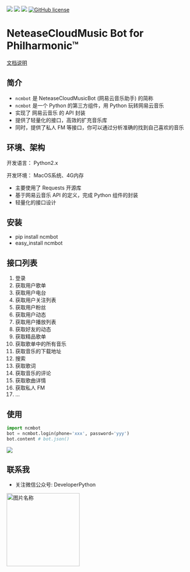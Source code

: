 ![][py2x] ![][rating] ![][build] [![GitHub license][license]][license_file]

NeteaseCloudMusic Bot for Philharmonic™
===========

[文档说明](http://xiyoumc.0x2048.com/ncmbot/#/)

## 简介
* `ncmbot` 是 NeteaseCloudMusicBot (网易云音乐助手) 的简称
* `ncmbot` 是一个 Python 的第三方组件，用 Python 玩转网易云音乐
* 实现了 网易云音乐 的 API 封装
* 提供了轻量化的接口，高效的扩充音乐库
* 同时，提供了私人 FM 等接口，你可以通过分析准确的找到自己喜欢的音乐

## 环境、架构

开发语言： Python2.x

开发环境： MacOS系统、4G内存

* 主要使用了 Requests 开源库
* 基于网易云音乐 API 的定义，完成 Python 组件的封装
* 轻量化的接口设计

## 安装

* pip install ncmbot
* easy_install ncmbot

## 接口列表
1. 登录
2. 获取用户歌单
3. 获取用户电台
4. 获取用户关注列表
5. 获取用户粉丝
6. 获取用户动态
7. 获取用户播放列表
8. 获取好友的动态
9. 获取精品歌单
10. 获取歌单中的所有音乐
11. 获取音乐的下载地址
12. 搜索
13. 获取歌词
14. 获取音乐的评论
15. 获取歌曲详情
16. 获取私人 FM
17. ...

## 使用

```python
import ncmbot
bot = ncmbot.login(phone='xxx', password='yyy')
bot.content # bot.json()
```
![](https://github.com/xiyouMc/ncmbot/blob/master/image/login.png?raw=true)

## 联系我

* 关注微信公众号: DeveloperPython

<img src="https://github.com/xiyouMc/ncmbot/blob/master/image/qrcode.jpg?raw=true" width = "200" height = "200" alt="图片名称" align=center />   


[build]: https://img.shields.io/badge/build-passing-brightgreen.svg
[rating]: https://img.shields.io/badge/rating-4.7%2F5-brightgreen.svg
[license_file]: https://raw.githubusercontent.com/xiyouMc/ncmbot/master/LICENSE
[license]: https://img.shields.io/badge/license-ISC-blue.svg
[stars]: https://img.shields.io/github/stars/xiyouMc/ncmbot.svg
[stargazers]: https://github.com/xiyouMc/ncmbot/stargazers
[fork]: https://img.shields.io/github/forks/xiyouMc/ncmbot.svg
[network]: https://github.com/xiyouMc/ncmbot/network

[py2x]: https://img.shields.io/badge/python-2.x-brightgreen.svg

[issues_img]: https://img.shields.io/github/issues/xiyouMc/ncmbot.svg
[issues]: https://github.com/xiyouMc/ncmbot/issues